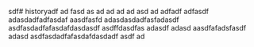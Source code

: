 sdf# historyadf
ad
fasd
as
ad
ad
ad
ad
asd
ad
adfadf
adfasdf
adasdadfadfasdaf
aasdfasfd
adasdasdadfasfadasdf
asdfasdadfafasdafdasdasdf
asdffdasdfas
adasdf
adasd
aasdfafadsfasdf
adasd
asdfasdadfafasdafdasdadf
asdf
ad

